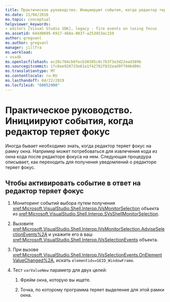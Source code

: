 ```yaml
---
title: Практическое руководство. Инициируют события, когда редактор теряет фокус | Документация Майкрософт
ms.date: 11/04/2016
ms.topic: conceptual
helpviewer_keywords:
- editors [Visual Studio SDK], legacy - fire events on losing focus
ms.assetid: 64d40695-6917-468a-8037-a253453ac159
author: gregvanl
ms.author: gregvanl
manager: jillfra
ms.workload:
- vssdk
ms.openlocfilehash: ec28c704cb8fecb38395c0c7b3f3e3d22ead389b
ms.sourcegitcommit: 1fc6ee928733e61a1f42782f832ead9f7946d00c
ms.translationtype: MT
ms.contentlocale: ru-RU
ms.lasthandoff: 04/22/2019
ms.locfileid: "60052900"
---
```

# <a name="how-to-fire-events-when-the-editor-loses-focus"></a>Практическое руководство. Инициируют события, когда редактор теряет фокус
Иногда бывает необходимо знать, когда редактор теряет фокус на рамку окна. Например может потребоваться для извлечения кода из окна кода после редакторе фокуса на нем. Следующая процедура описывает, как переходить для получения уведомлений о редакторе теряет фокус.

## <a name="to-fire-an-event-in-response-to-an-editor-losing-focus"></a>Чтобы активировать событие в ответ на редактор теряет фокус

1. Мониторинг событий выбора путем получения <xref:Microsoft.VisualStudio.Shell.Interop.IVsMonitorSelection> объекта из <xref:Microsoft.VisualStudio.Shell.Interop.SVsShellMonitorSelection>.

2. Вызовите <xref:Microsoft.VisualStudio.Shell.Interop.IVsMonitorSelection.AdviseSelectionEvents%2A> и укажите его в ваш <xref:Microsoft.VisualStudio.Shell.Interop.IVsSelectionEvents> объекта.

3. При вызове <xref:Microsoft.VisualStudio.Shell.Interop.IVsSelectionEvents.OnElementValueChanged%2A>, искать `elementid==SEID_WindowFrame`.

4. Тест `varValueNew` параметр для двух целей:

    1. Фрейм окна, которую вы ищете.

    2. Точка, по которому программа теряет выделение для этой рамки окна.